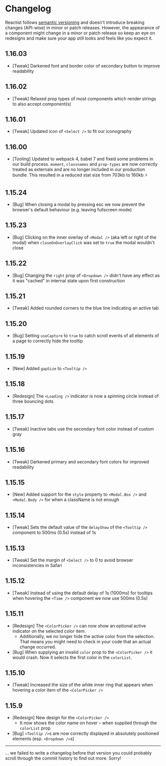 # Changelog

Reactist follows [semantic versioning](https://semver.org/) and doesn't introduce breaking changes (API-wise) in minor or patch releases. However, the appearance of a component might change in a minor or patch release so keep an eye on redesigns and make sure your app still looks and feels like you expect it.

## 1.16.03
- [Tweak] Darkened font and border color of secondary button to improve readability

## 1.16.02
- [Tweak] Relaxed prop types of most components which render strings to also accept component(s)

## 1.16.01
- [Tweak] Updated icon of `<Select />` to fit our iconography

## 1.16.00
- [Tooling] Updated to webpack 4, babel 7 and fixed some problems in our build process. `moment`, `classnames` and `prop-types` are now correctly treated as externals and are no longer included in our production bundle. This resulted in a reduced stat size from 703kb to 160kb ⚡️

## 1.15.24
- [Bug] When closing a modal by pressing esc we now prevent the browser's default behaviour (e.g. leaving fullscreen mode)

## 1.15.23
- [Bug] Clicking on the inner overlay of `<Modal />` (aka left or right of the modal) when `closeOnOverlayClick` was set to `true` the modal wouldn't close

## 1.15.22
- [Bug] Changing the `right` prop of `<Dropdown />` didn't have any effect as it was "cached" in internal state upon first construction

## 1.15.21
- [Tweak] Added rounded corners to the blue line indicating an active tab

## 1.15.20
- [Bug] Setting `useCapture` to `true` to catch scroll events of all elements of a page to correctly hide the tooltip

## 1.15.19
- [New] Added `gapSize` to `<Tooltip />`

## 1.15.18
- [Redesign] The `<Loading />` indicator is now a spinning circle instead of three bouncing dots

## 1.15.17
- [Tweak] Inactive tabs use the secondary font color instead of custom gray

## 1.15.16
- [Tweak] Darkened primary and secondary font colors for improved readability

## 1.15.15
- [New] Added support for the `style` property to `<Modal.Box />` and `<Modal.Body />` for when a className is not enough

## 1.15.14
- [Tweak] Sets the default value of the `delayShow` of the `<Tooltip />` component to 500ms (0.5s) instead of 1s

## 1.15.13
- [Tweak] Set the margin of `<Select />` to 0 to avoid browser inconsistencies in Safari

## 1.15.12
- [Tweak] Instead of using the default delay of 1s (1000ms) for tooltips when hovering the `<Time />` component we now use 500ms (0.5s)

## 1.15.11
- [Redesign] The `<ColorPicker />` can now show an optional active indicator on the selected color item.
    - Additionally, we no longer hide the active color from the selection. That means you might need to check in your code that an actual change occurred.
- [Bug] When supplying an invalid `color` prop to the `<ColorPicker />` it would crash. Now it selects the first color in the `colorList`.

## 1.15.10
- [Tweak] Increased the size of the white inner ring that appears when hovering a color item of the `<ColorPicker />`

## 1.15.9

- [Redesign] New design for the `<ColorPicker />`
    - It now shows the color name on hover – when supplied through the `colorList` prop
- [Bug] `<Tooltip />`s are now correctly displayed in absolutely positioned elements (esp. `<Dropdown />`s)

---
... we failed to write a changelog before that version you could probably scroll through the commit history to find out more. Sorry!

